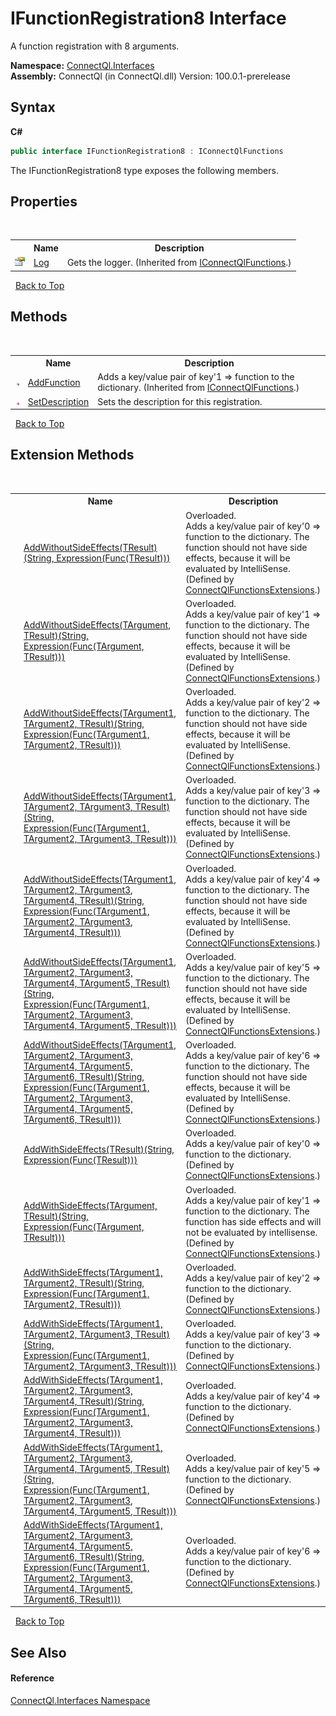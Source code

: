 # IFunctionRegistration8 Interface
 

A function registration with 8 arguments.

**Namespace:**&nbsp;<a href="N_ConnectQl_Interfaces">ConnectQl.Interfaces</a><br />**Assembly:**&nbsp;ConnectQl (in ConnectQl.dll) Version: 100.0.1-prerelease

## Syntax

**C#**<br />
``` C#
public interface IFunctionRegistration8 : IConnectQlFunctions
```

The IFunctionRegistration8 type exposes the following members.


## Properties
&nbsp;<table><tr><th></th><th>Name</th><th>Description</th></tr><tr><td>![Public property](media/pubproperty.gif "Public property")</td><td><a href="P_ConnectQl_Interfaces_IConnectQlFunctions_Log">Log</a></td><td>
Gets the logger.
 (Inherited from <a href="T_ConnectQl_Interfaces_IConnectQlFunctions">IConnectQlFunctions</a>.)</td></tr></table>&nbsp;
<a href="#ifunctionregistration8-interface">Back to Top</a>

## Methods
&nbsp;<table><tr><th></th><th>Name</th><th>Description</th></tr><tr><td>![Public method](media/pubmethod.gif "Public method")</td><td><a href="M_ConnectQl_Interfaces_IConnectQlFunctions_AddFunction">AddFunction</a></td><td>
Adds a key/value pair of key'1 => function to the dictionary.
 (Inherited from <a href="T_ConnectQl_Interfaces_IConnectQlFunctions">IConnectQlFunctions</a>.)</td></tr><tr><td>![Public method](media/pubmethod.gif "Public method")</td><td><a href="M_ConnectQl_Interfaces_IFunctionRegistration8_SetDescription">SetDescription</a></td><td>
Sets the description for this registration.</td></tr></table>&nbsp;
<a href="#ifunctionregistration8-interface">Back to Top</a>

## Extension Methods
&nbsp;<table><tr><th></th><th>Name</th><th>Description</th></tr><tr><td>![Public Extension Method](media/pubextension.gif "Public Extension Method")</td><td><a href="M_ConnectQl_Interfaces_ConnectQlFunctionsExtensions_AddWithoutSideEffects__1">AddWithoutSideEffects(TResult)(String, Expression(Func(TResult)))</a></td><td>Overloaded.  
Adds a key/value pair of key'0 => function to the dictionary. The function should not have side effects, because it will be evaluated by IntelliSense.
 (Defined by <a href="T_ConnectQl_Interfaces_ConnectQlFunctionsExtensions">ConnectQlFunctionsExtensions</a>.)</td></tr><tr><td>![Public Extension Method](media/pubextension.gif "Public Extension Method")</td><td><a href="M_ConnectQl_Interfaces_ConnectQlFunctionsExtensions_AddWithoutSideEffects__2">AddWithoutSideEffects(TArgument, TResult)(String, Expression(Func(TArgument, TResult)))</a></td><td>Overloaded.  
Adds a key/value pair of key'1 => function to the dictionary. The function should not have side effects, because it will be evaluated by IntelliSense.
 (Defined by <a href="T_ConnectQl_Interfaces_ConnectQlFunctionsExtensions">ConnectQlFunctionsExtensions</a>.)</td></tr><tr><td>![Public Extension Method](media/pubextension.gif "Public Extension Method")</td><td><a href="M_ConnectQl_Interfaces_ConnectQlFunctionsExtensions_AddWithoutSideEffects__3">AddWithoutSideEffects(TArgument1, TArgument2, TResult)(String, Expression(Func(TArgument1, TArgument2, TResult)))</a></td><td>Overloaded.  
Adds a key/value pair of key'2 => function to the dictionary. The function should not have side effects, because it will be evaluated by IntelliSense.
 (Defined by <a href="T_ConnectQl_Interfaces_ConnectQlFunctionsExtensions">ConnectQlFunctionsExtensions</a>.)</td></tr><tr><td>![Public Extension Method](media/pubextension.gif "Public Extension Method")</td><td><a href="M_ConnectQl_Interfaces_ConnectQlFunctionsExtensions_AddWithoutSideEffects__4">AddWithoutSideEffects(TArgument1, TArgument2, TArgument3, TResult)(String, Expression(Func(TArgument1, TArgument2, TArgument3, TResult)))</a></td><td>Overloaded.  
Adds a key/value pair of key'3 => function to the dictionary. The function should not have side effects, because it will be evaluated by IntelliSense.
 (Defined by <a href="T_ConnectQl_Interfaces_ConnectQlFunctionsExtensions">ConnectQlFunctionsExtensions</a>.)</td></tr><tr><td>![Public Extension Method](media/pubextension.gif "Public Extension Method")</td><td><a href="M_ConnectQl_Interfaces_ConnectQlFunctionsExtensions_AddWithoutSideEffects__5">AddWithoutSideEffects(TArgument1, TArgument2, TArgument3, TArgument4, TResult)(String, Expression(Func(TArgument1, TArgument2, TArgument3, TArgument4, TResult)))</a></td><td>Overloaded.  
Adds a key/value pair of key'4 => function to the dictionary. The function should not have side effects, because it will be evaluated by IntelliSense.
 (Defined by <a href="T_ConnectQl_Interfaces_ConnectQlFunctionsExtensions">ConnectQlFunctionsExtensions</a>.)</td></tr><tr><td>![Public Extension Method](media/pubextension.gif "Public Extension Method")</td><td><a href="M_ConnectQl_Interfaces_ConnectQlFunctionsExtensions_AddWithoutSideEffects__6">AddWithoutSideEffects(TArgument1, TArgument2, TArgument3, TArgument4, TArgument5, TResult)(String, Expression(Func(TArgument1, TArgument2, TArgument3, TArgument4, TArgument5, TResult)))</a></td><td>Overloaded.  
Adds a key/value pair of key'5 => function to the dictionary. The function should not have side effects, because it will be evaluated by IntelliSense.
 (Defined by <a href="T_ConnectQl_Interfaces_ConnectQlFunctionsExtensions">ConnectQlFunctionsExtensions</a>.)</td></tr><tr><td>![Public Extension Method](media/pubextension.gif "Public Extension Method")</td><td><a href="M_ConnectQl_Interfaces_ConnectQlFunctionsExtensions_AddWithoutSideEffects__7">AddWithoutSideEffects(TArgument1, TArgument2, TArgument3, TArgument4, TArgument5, TArgument6, TResult)(String, Expression(Func(TArgument1, TArgument2, TArgument3, TArgument4, TArgument5, TArgument6, TResult)))</a></td><td>Overloaded.  
Adds a key/value pair of key'6 => function to the dictionary. The function should not have side effects, because it will be evaluated by IntelliSense.
 (Defined by <a href="T_ConnectQl_Interfaces_ConnectQlFunctionsExtensions">ConnectQlFunctionsExtensions</a>.)</td></tr><tr><td>![Public Extension Method](media/pubextension.gif "Public Extension Method")</td><td><a href="M_ConnectQl_Interfaces_ConnectQlFunctionsExtensions_AddWithSideEffects__1">AddWithSideEffects(TResult)(String, Expression(Func(TResult)))</a></td><td>Overloaded.  
Adds a key/value pair of key'0 => function to the dictionary.
 (Defined by <a href="T_ConnectQl_Interfaces_ConnectQlFunctionsExtensions">ConnectQlFunctionsExtensions</a>.)</td></tr><tr><td>![Public Extension Method](media/pubextension.gif "Public Extension Method")</td><td><a href="M_ConnectQl_Interfaces_ConnectQlFunctionsExtensions_AddWithSideEffects__2">AddWithSideEffects(TArgument, TResult)(String, Expression(Func(TArgument, TResult)))</a></td><td>Overloaded.  
Adds a key/value pair of key'1 => function to the dictionary. The function has side effects and will not be evaluated by intellisense.
 (Defined by <a href="T_ConnectQl_Interfaces_ConnectQlFunctionsExtensions">ConnectQlFunctionsExtensions</a>.)</td></tr><tr><td>![Public Extension Method](media/pubextension.gif "Public Extension Method")</td><td><a href="M_ConnectQl_Interfaces_ConnectQlFunctionsExtensions_AddWithSideEffects__3">AddWithSideEffects(TArgument1, TArgument2, TResult)(String, Expression(Func(TArgument1, TArgument2, TResult)))</a></td><td>Overloaded.  
Adds a key/value pair of key'2 => function to the dictionary.
 (Defined by <a href="T_ConnectQl_Interfaces_ConnectQlFunctionsExtensions">ConnectQlFunctionsExtensions</a>.)</td></tr><tr><td>![Public Extension Method](media/pubextension.gif "Public Extension Method")</td><td><a href="M_ConnectQl_Interfaces_ConnectQlFunctionsExtensions_AddWithSideEffects__4">AddWithSideEffects(TArgument1, TArgument2, TArgument3, TResult)(String, Expression(Func(TArgument1, TArgument2, TArgument3, TResult)))</a></td><td>Overloaded.  
Adds a key/value pair of key'3 => function to the dictionary.
 (Defined by <a href="T_ConnectQl_Interfaces_ConnectQlFunctionsExtensions">ConnectQlFunctionsExtensions</a>.)</td></tr><tr><td>![Public Extension Method](media/pubextension.gif "Public Extension Method")</td><td><a href="M_ConnectQl_Interfaces_ConnectQlFunctionsExtensions_AddWithSideEffects__5">AddWithSideEffects(TArgument1, TArgument2, TArgument3, TArgument4, TResult)(String, Expression(Func(TArgument1, TArgument2, TArgument3, TArgument4, TResult)))</a></td><td>Overloaded.  
Adds a key/value pair of key'4 => function to the dictionary.
 (Defined by <a href="T_ConnectQl_Interfaces_ConnectQlFunctionsExtensions">ConnectQlFunctionsExtensions</a>.)</td></tr><tr><td>![Public Extension Method](media/pubextension.gif "Public Extension Method")</td><td><a href="M_ConnectQl_Interfaces_ConnectQlFunctionsExtensions_AddWithSideEffects__6">AddWithSideEffects(TArgument1, TArgument2, TArgument3, TArgument4, TArgument5, TResult)(String, Expression(Func(TArgument1, TArgument2, TArgument3, TArgument4, TArgument5, TResult)))</a></td><td>Overloaded.  
Adds a key/value pair of key'5 => function to the dictionary.
 (Defined by <a href="T_ConnectQl_Interfaces_ConnectQlFunctionsExtensions">ConnectQlFunctionsExtensions</a>.)</td></tr><tr><td>![Public Extension Method](media/pubextension.gif "Public Extension Method")</td><td><a href="M_ConnectQl_Interfaces_ConnectQlFunctionsExtensions_AddWithSideEffects__7">AddWithSideEffects(TArgument1, TArgument2, TArgument3, TArgument4, TArgument5, TArgument6, TResult)(String, Expression(Func(TArgument1, TArgument2, TArgument3, TArgument4, TArgument5, TArgument6, TResult)))</a></td><td>Overloaded.  
Adds a key/value pair of key'6 => function to the dictionary.
 (Defined by <a href="T_ConnectQl_Interfaces_ConnectQlFunctionsExtensions">ConnectQlFunctionsExtensions</a>.)</td></tr></table>&nbsp;
<a href="#ifunctionregistration8-interface">Back to Top</a>

## See Also


#### Reference
<a href="N_ConnectQl_Interfaces">ConnectQl.Interfaces Namespace</a><br />